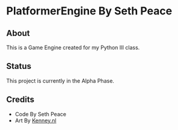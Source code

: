 # PlatformerEngine By Seth Peace
## About
This is a Game Engine created for my Python III class.

## Status
This project is currently in the Alpha Phase.

## Credits
   * Code By Seth Peace
   * Art By [Kenney.nl](https://kenney.nl)
